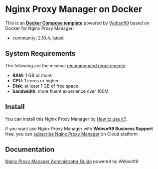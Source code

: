 # Nginx Proxy Manager on Docker  

This is an **[Docker Compose template](https://github.com/Websoft9/docker-library)** powered by [Websoft9](https://www.websoft9.com) based on Docker for Nginx Proxy Manager:


 - community:  2.10.4, latest


## System Requirements

The following are the minimal [recommended requirements](https://hub.docker.com/r/jc21/nginx-proxy-manager/):

* **RAM**: 1 GB or more
* **CPU**: 1 cores or higher
* **Disk**: at least 1 GB of free space
* **bandwidth**: more fluent experience over 100M  

## Install

You can install this Nginx Proxy Manager by [How to use it?](https://github.com/Websoft9/docker-library#how-to-use-it).   

If you want use Nginx Proxy Manager with **Websoft9 Business Support** free, you can [subscribe Nginx Proxy Manager](https://www.websoft9.com/apps) on Cloud platform

## Documentation

[Nginx Proxy Manager Administrator Guide](https://support.websoft9.com/docs/nginxmanager) powered by Websoft9